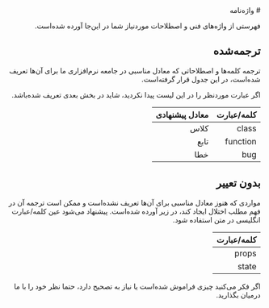 <div style="direction: rtl; text-align: right;">
# واژه‌نامه

فهرستی از واژه‌های فنی و اصطلاحات موردنیاز شما در این‌جا آورده‌ شده‌است.

## ترجمه‌شده
ترجمه کلمه‌ها و اصطلاحاتی که معادل مناسبی در جامعه نرم‌افزاری ما برای آن‌ها تعریف شده‌است، در این جدول قرار گرفته‌است.

اگر عبارت موردنظر را در این لیست پیدا نکردید، شاید در بخش بعدی تعریف شده‌باشد.

| کلمه/عبارت | معادل پیشنهادی |
| ------------------ | ---------- |
| class | کلاس |
| function | تابع |
| bug | خطا |


## بدون تعییر

مواردی که هنوز معادل مناسبی برای آن‌ها تعریف نشده‌است و ممکن است ترجمه آن در فهم مطلب اختلال ایجاد کند، در زیر آورده شده‌است. پیشنهاد می‌شود عین کلمه/عبارت انگلیسی در متن استفاده شود.

| کلمه/عبارت |
| ------------------ |
| props |
| state |

 اگر فکر می‌کنید چیزی فراموش شده‌است یا نیاز به تصحیح دارد، حتما نظر خود را با ما درمیان بگذارید.
</div>